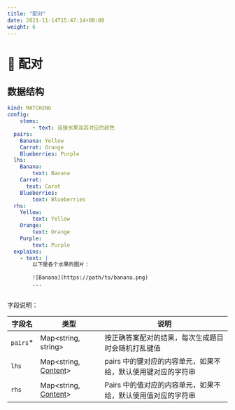 ```yaml
---
title: "配对"
date: 2021-11-14T15:47:14+08:00
weight: 6
---
```


# 🧬 配对

## 数据结构

```yaml
kind: MATCHING
config:
	stems:
		- text: 连接水果及其对应的颜色
  pairs:
  	Banana: Yellow
  	Carrot: Orange
  	Blueberries: Purple
  lhs:
  	Banana:
  		text: Banana
    Carrot:
      text: Carot
    Blueberries:
    	text: Blueberries
  rhs:
  	Yellow:
  		text: Yellow
    Orange:
    	text: Orange
    Purple:
    	text: Purple
  explains:
  	- text: |
  		以下是各个水果的图片：
  		
  		![Banana](https://path/to/banana.png)
  		...
    
```

字段说明：

| 字段名   | 类型                                                         | 说明                                                         |
| -------- | ------------------------------------------------------------ | ------------------------------------------------------------ |
| `pairs`* | Map<string, string>                                          | 按正确答案配对的结果，每次生成题目时会随机打乱键值           |
| `lhs`    | Map<string, [Content](/nerds-docs/docs/quiz/question_types/#内容单元)> | pairs 中的键对应的内容单元，如果不给，默认使用键对应的字符串 |
| `rhs`    | Map<string, [Content](/nerds-docs/docs/quiz/question_types/#内容单元)> | Pairs 中的值对应的内容单元，如果不给，默认使用值对应的字符串 |

